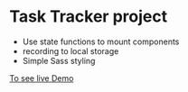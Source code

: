 # Task Tracker project

- Use state functions to mount components
- recording to local storage
- Simple Sass styling

[To see live Demo](https://sinanaltundag.github.io/task-tracker/)
